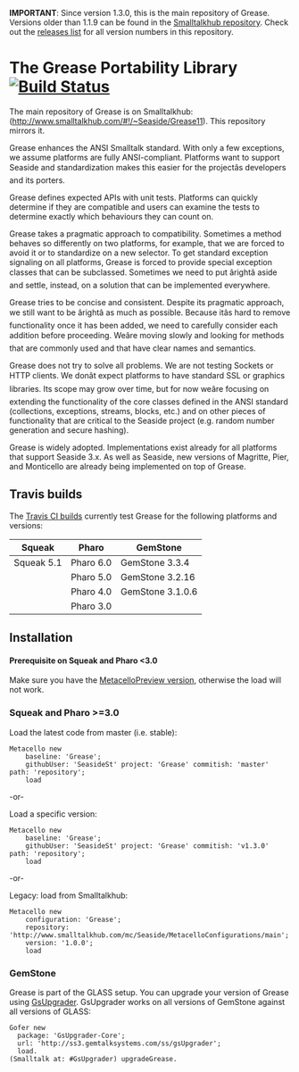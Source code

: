 **IMPORTANT**: Since version 1.3.0, this is the main repository of Grease. Versions older than 1.1.9 can be found in the [Smalltalkhub repository](http://www.smalltalkhub.com/#!/~Seaside/Grease11). Check out the [releases list](https://github.com/SeasideSt/Grease/releases) for all version numbers in this repository.

The Grease Portability Library  [![Build Status](https://travis-ci.org/SeasideSt/Grease.svg?branch=master)](https://travis-ci.org/SeasideSt/Grease)
======

The main repository of Grease is on Smalltalkhub: (http://www.smalltalkhub.com/#!/~Seaside/Grease11). This repository mirrors it.

Grease enhances the ANSI Smalltalk standard. With only a few exceptions, we assume platforms are fully ANSI-compliant. Platforms want to support Seaside and standardization makes this easier for the projectâs developers and its porters.

Grease defines expected APIs with unit tests. Platforms can quickly determine if they are compatible and users can examine the tests to determine exactly which behaviours they can count on.

Grease takes a pragmatic approach to compatibility. Sometimes a method behaves so differently on two platforms, for example, that we are forced to avoid it or to standardize on a new selector. To get standard exception signaling on all platforms, Grease is forced to provide special exception classes that can be subclassed. Sometimes we need to put ârightâ aside and settle, instead, on a solution that can be implemented everywhere.

Grease tries to be concise and consistent. Despite its pragmatic approach, we still want to be ârightâ as much as possible. Because itâs hard to remove functionality once it has been added, we need to carefully consider each addition before proceeding. Weâre moving slowly and looking for methods that are commonly used and that have clear names and semantics.

Grease does not try to solve all problems. We are not testing Sockets or HTTP clients. We donât expect platforms to have standard SSL or graphics libraries. Its scope may grow over time, but for now weâre focusing on extending the functionality of the core classes defined in the ANSI standard (collections, exceptions, streams, blocks, etc.) and on other pieces of functionality that are critical to the Seaside project (e.g. random number generation and secure hashing).

Grease is widely adopted. Implementations exist already for all platforms that support Seaside 3.x. As well as Seaside, new versions of Magritte, Pier, and Monticello are already being implemented on top of Grease.

## Travis builds

The [Travis CI builds](https://travis-ci.org/SeasideSt/Grease) currently test Grease for the following platforms and versions:

| Squeak          | Pharo            | GemStone             |
| --------------- | ---------------- | -------------------- |
| Squeak 5.1      | Pharo 6.0        | GemStone 3.3.4       |
|                 | Pharo 5.0        | GemStone 3.2.16      |
|                 | Pharo 4.0        | GemStone 3.1.0.6     |
|                 | Pharo 3.0        |                      |

## Installation

#### Prerequisite on Squeak and Pharo <3.0

Make sure you have the [MetacelloPreview version](https://github.com/dalehenrich/metacello-work), otherwise the load will not work.

### Squeak and Pharo >=3.0

Load the latest code from master (i.e. stable):

```Smalltalk
Metacello new
    baseline: 'Grease';
    githubUser: 'SeasideSt' project: 'Grease' commitish: 'master' path: 'repository';
    load
```
-or-

Load a specific version:

```Smalltalk
Metacello new
    baseline: 'Grease';
    githubUser: 'SeasideSt' project: 'Grease' commitish: 'v1.3.0' path: 'repository';
    load
```
-or-

Legacy: load from Smalltalkhub:
```Smalltalk
Metacello new
    configuration: 'Grease';
    repository: 'http://www.smalltalkhub.com/mc/Seaside/MetacelloConfigurations/main';
    version: '1.0.0';
    load
```

### GemStone

Grease is part of the GLASS setup. You can upgrade your version of Grease using [GsUpgrader](https://github.com/GsDevKit/gsUpgrader).
GsUpgrader works on all versions of GemStone against all versions of GLASS:

```Smalltalk
Gofer new
  package: 'GsUpgrader-Core';
  url: 'http://ss3.gemtalksystems.com/ss/gsUpgrader';
  load.
(Smalltalk at: #GsUpgrader) upgradeGrease.
```
